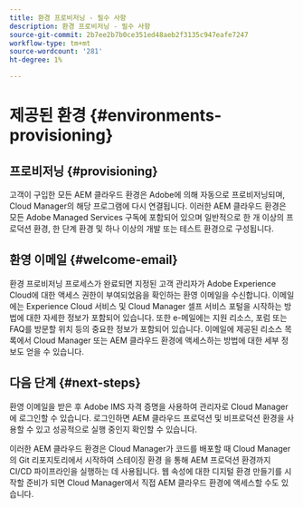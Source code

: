 ```yaml
---
title: 환경 프로비저닝 - 필수 사항
description: 환경 프로비저닝 - 필수 사항
source-git-commit: 2b7ee2b7b0ce351ed48aeb2f3135c947eafe7247
workflow-type: tm+mt
source-wordcount: '281'
ht-degree: 1%

---
```



# 제공된 환경 {#environments-provisioning}

## 프로비저닝 {#provisioning}

고객이 구입한 모든 AEM 클라우드 환경은 Adobe에 의해 자동으로 프로비저닝되며, Cloud Manager의 해당 프로그램에 다시 연결됩니다. 이러한 AEM 클라우드 환경은 모든 Adobe Managed Services 구독에 포함되어 있으며 일반적으로 한 개 이상의 프로덕션 환경, 한 단계 환경 및 하나 이상의 개발 또는 테스트 환경으로 구성됩니다.

## 환영 이메일 {#welcome-email}

환경 프로비저닝 프로세스가 완료되면 지정된 고객 관리자가 Adobe Experience Cloud에 대한 액세스 권한이 부여되었음을 확인하는 환영 이메일을 수신합니다. 이메일에는 Experience Cloud 서비스 및 Cloud Manager 셀프 서비스 포털을 시작하는 방법에 대한 자세한 정보가 포함되어 있습니다. 또한 e-메일에는 지원 리소스, 포럼 또는 FAQ를 방문할 위치 등의 중요한 정보가 포함되어 있습니다. 이메일에 제공된 리소스 목록에서 Cloud Manager 또는 AEM 클라우드 환경에 액세스하는 방법에 대한 세부 정보도 얻을 수 있습니다.

## 다음 단계 {#next-steps}

환영 이메일을 받은 후 Adobe IMS 자격 증명을 사용하여 관리자로 Cloud Manager에 로그인할 수 있습니다. 로그인하면 AEM 클라우드 프로덕션 및 비프로덕션 환경을 사용할 수 있고 성공적으로 실행 중인지 확인할 수 있습니다.

이러한 AEM 클라우드 환경은 Cloud Manager가 코드를 배포할 때 Cloud Manager의 Git 리포지토리에서 시작하여 스테이징 환경 을 통해 AEM 프로덕션 환경까지 CI/CD 파이프라인을 실행하는 데 사용됩니다. 웹 속성에 대한 디지털 환경 만들기를 시작할 준비가 되면 Cloud Manager에서 직접 AEM 클라우드 환경에 액세스할 수도 있습니다.